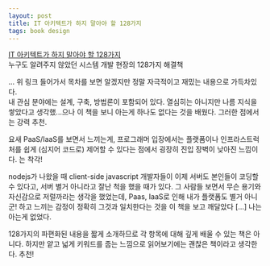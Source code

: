 ```yaml
---
layout: post
title: IT 아키텍트가 하지 말아야 할 128가지
tags: book design
---
```


[IT 아키텍트가 하지 말아야 할 128가지](https://www.roadbook.co.kr/73)  
누구도 알려주지 않았던 시스템 개발 현장의 128가지 해결책

... 위 링크 들어가서 목차를 보면 알겠지만 정말 자극적이고 재밌는 내용으로 가득차있다.  
내 관심 분야에는 설계, 구축, 방법론이 포함되어 있다. 열심히는 아니지만 나름 지식을 쌓았다고 생각했...으나 이 책을 보니 아는게 하나도 없다는 것을 배웠다. 그러한 점에서는 강력 추천.

요새 PaaS/IaaS를 보면서 느끼는게, 프로그래머 입장에서는 플랫폼이나 인프라스트럭처를 쉽게 (심지어 코드로) 제어할 수 있다는 점에서 굉장히 진입 장벽이 낮아진 느낌이다. 는 착각!

nodejs가 나왔을 때 client-side javascript 개발자들이 이제 서버도 본인들이 코딩할 수 있다고, 서버 별거 아니라고 잘난 척을 했을 때가 있다. 그 사람들 보면서 무슨 용기와 자신감으로 저럴까라는 생각을 했었는데, Paas, IaaS로 인해 내가 플랫폼도 별거 아니군! 하고 느끼는 감정이 정확히 그것과 일치한다는 것을 이 책을 보고 깨달았다 [...] 나는 아는게 없었다.

128가지의 파편화된 내용을 짧게 소개하므로 각 항목에 대해 깊게 배울 수 있는 책은 아니다. 하지만 얕고 넓게 키워드를 줍는 느낌으로 읽어보기에는 괜찮은 책이라고 생각한다. 추천!
